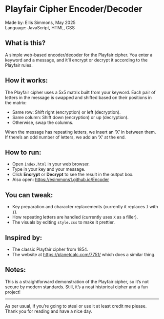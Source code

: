 Playfair Cipher Encoder/Decoder
===============================

Made by: Ellis Simmons, May 2025  
Language: JavaScript, HTML, CSS

What is this?
--------------
A simple web-based encoder/decoder for the Playfair cipher. You enter a keyword and a message, and it’ll encrypt or decrypt it according to the Playfair rules.

How it works:
--------------
The Playfair cipher uses a 5x5 matrix built from your keyword. Each pair of letters in the message is swapped and shifted based on their positions in the matrix:
- Same row: Shift right (encryption) or left (decryption).
- Same column: Shift down (encryption) or up (decryption).
- Otherwise, swap the columns.

When the message has repeating letters, we insert an ‘X’ in between them. If there’s an odd number of letters, we add an ‘X’ at the end.

How to run:
-----------
- Open `index.html` in your web browser.
- Type in your key and your message.
- Click **Encrypt** or **Decrypt** to see the result in the output box.
- Also open: https://esimmons1.github.io/Encoder

You can tweak:
--------------
- Key preparation and character replacements (currently it replaces `J` with `I`).
- How repeating letters are handled (currently uses `X` as a filler).
- The visuals by editing `style.css` to make it prettier.

Inspired by:
------------
- The classic Playfair cipher from 1854.
- The website at https://planetcalc.com/7751/ which does a similar thing.

Notes:
------
This is a straightforward demonstration of the Playfair cipher, so it’s not secure by modern standards. Still, it’s a neat historical cipher and a fun project!

---
As per usual, if you’re going to steal or use it at least credit me please. Thank you for reading and have a nice day.

